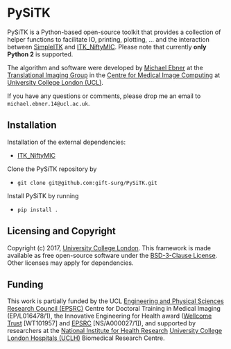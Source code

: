 # PySiTK 

PySiTK is a Python-based open-source toolkit that provides a collection of helper functions to facilitate IO, printing, plotting, ... and the interaction between [SimpleITK][simpleitk] and [ITK_NiftyMIC][itkniftymic].
Please note that currently **only Python 2** is supported.

The algorithm and software were developed by [Michael Ebner][mebner] at the [Translational Imaging Group][tig] in the [Centre for Medical Image Computing][cmic] at [University College London (UCL)][ucl].

If you have any questions or comments, please drop me an email to `michael.ebner.14@ucl.ac.uk`.

## Installation

Installation of the external dependencies:
* [ITK_NiftyMIC][itkniftymic]

Clone the PySiTK repository by
* `git clone git@github.com:gift-surg/PySiTK.git` 

Install PySiTK by running
* `pip install .`


## Licensing and Copyright
Copyright (c) 2017, [University College London][ucl].
This framework is made available as free open-source software under the [BSD-3-Clause License][bsd]. Other licenses may apply for dependencies.

## Funding
This work is partially funded by the UCL [Engineering and Physical Sciences Research Council (EPSRC)][epsrc] Centre for Doctoral Training in Medical Imaging (EP/L016478/1), the Innovative Engineering for Health award ([Wellcome Trust][wellcometrust] [WT101957] and [EPSRC][epsrc] [NS/A000027/1]), and supported by researchers at the [National Institute for Health Research][nihr] [University College London Hospitals (UCLH)][uclh] Biomedical Research Centre.

[citation]: https://www.sciencedirect.com/science/article/pii/S1053811917308042
[mebner]: http://cmictig.cs.ucl.ac.uk/people/phd-students/michael-ebner
[tig]: http://cmictig.cs.ucl.ac.uk
[bsd]: https://opensource.org/licenses/BSD-3-Clause
[giftsurg]: http://www.gift-surg.ac.uk
[cmic]: http://cmic.cs.ucl.ac.uk
[uclh]: http://www.uclh.nhs.uk
[epsrc]: http://www.epsrc.ac.uk
[wellcometrust]: http://www.wellcome.ac.uk
[mssociety]: https://www.mssociety.org.uk/
[nihr]: http://www.nihr.ac.uk/research
[ucl]: http://www.ucl.ac.uk
[simpleitk]: http://www.simpleitk.org/
[wrapitk]: https://itk.org/Wiki/ITK/WrapITK_Status
[itkniftymic]: https://github.com/gift-surg/ITK_NiftyMIC/wikis/home